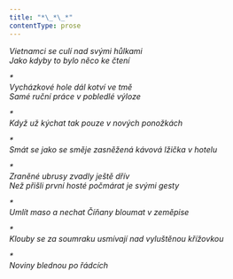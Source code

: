```yaml
---
title: "*\_*\_*"
contentType: prose
---
```


<section>

_Vietnamci se culí nad svými hůlkami  
Jako kdyby to bylo něco ke čtení_

</section>

<section>

_\*  
Vycházkové hole dál kotví ve tmě  
Samé ruční práce v pobledlé výloze_

</section>

<section>

_\*  
Když už kýchat tak pouze v nových ponožkách_

</section>

<section>

_\*  
Smát se jako se směje zasněžená kávová lžička v hotelu_

</section>

<section>

_\*  
Zraněné ubrusy zvadly ještě dřív  
Než přišli první hosté počmárat je svými gesty_

</section>

<section>

_\*  
Umlít maso a nechat Číňany bloumat v zeměpise_

</section>

<section>

_\*  
Klouby se za soumraku usmívají nad vyluštěnou křížovkou_

</section>

<section>

_\*  
Noviny blednou po řádcích_

</section>
